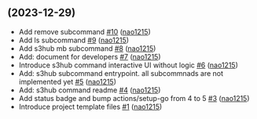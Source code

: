 ## [](https://github.com/nao1215/rainbow/compare/77bdf974281a...) (2023-12-29)

* Add remove subcommand [#10](https://github.com/nao1215/rainbow/pull/10) ([nao1215](https://github.com/nao1215))
* Add ls subcommand [#9](https://github.com/nao1215/rainbow/pull/9) ([nao1215](https://github.com/nao1215))
* Add s3hub mb subcommand [#8](https://github.com/nao1215/rainbow/pull/8) ([nao1215](https://github.com/nao1215))
* Add: document for developers [#7](https://github.com/nao1215/rainbow/pull/7) ([nao1215](https://github.com/nao1215))
* Introduce s3hub command interactive UI without logic [#6](https://github.com/nao1215/rainbow/pull/6) ([nao1215](https://github.com/nao1215))
* Add: s3hub subcommand entrypoint. all subcommnads are not implemented yet [#5](https://github.com/nao1215/rainbow/pull/5) ([nao1215](https://github.com/nao1215))
* Add: s3hub command readme [#4](https://github.com/nao1215/rainbow/pull/4) ([nao1215](https://github.com/nao1215))
* Add status badge and bump actions/setup-go from 4 to 5  [#3](https://github.com/nao1215/rainbow/pull/3) ([nao1215](https://github.com/nao1215))
* Introduce project template files [#1](https://github.com/nao1215/rainbow/pull/1) ([nao1215](https://github.com/nao1215))
